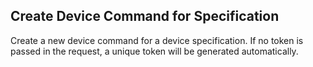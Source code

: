 Create Device Command for Specification
---------------------------------------
Create a new device command for a device specification. If no token is passed
in the request, a unique token will be generated automatically.